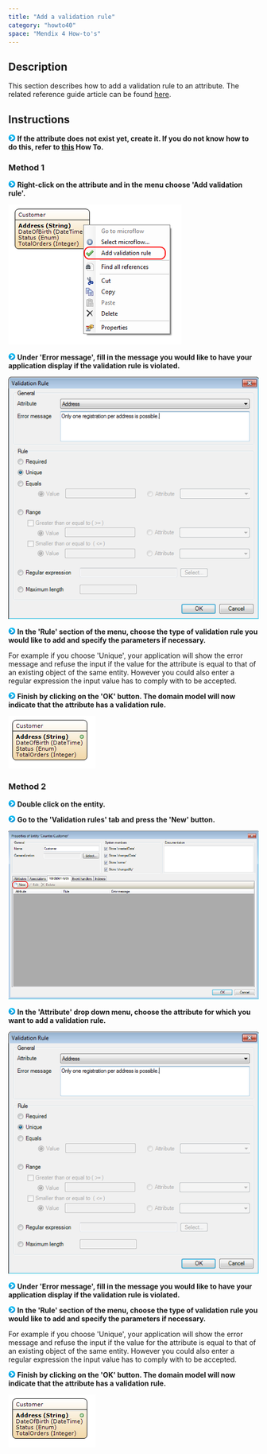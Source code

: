 ```yaml
---
title: "Add a validation rule"
category: "howto40"
space: "Mendix 4 How-to's"
---
```

## Description

This section describes how to add a validation rule to an attribute. The related reference guide article can be found [here](https://world.mendix.com/pages/releaseview.action?pageId=9699429).

## Instructions

![](attachments/819203/917932.png) **If the attribute does not exist yet, create it. If you do not know how to do this, refer to [this](https://world.mendix.com/display/howto25/Add+an+attribute) How To.**

### Method 1

![](attachments/819203/917932.png) **Right-click on the attribute and in the menu choose 'Add validation rule'.**

![](attachments/2621526/2752538.png)

![](attachments/819203/917932.png) **Under 'Error message', fill in the message you would like to have your application display if the validation rule is violated.**

![](attachments/2621526/2752537.png)

![](attachments/819203/917932.png) **In the 'Rule' section of the menu, choose the type of validation rule you would like to add and specify the parameters if necessary.**

For example if you choose 'Unique', your application will show the error message and refuse the input if the value for the attribute is equal to that of an existing object of the same entity. However you could also enter a regular expression the input value has to comply with to be accepted.

![](attachments/819203/917932.png) **Finish by clicking on the 'OK' button. The domain model will now indicate that the attribute has a validation rule.**

![](attachments/2621526/2752536.png)

### Method 2

![](attachments/819203/917932.png) **Double click on the entity.**

![](attachments/819203/917932.png) **Go to the 'Validation rules' tab and press the 'New' button.**

![](attachments/2621526/2752539.png)

![](attachments/819203/917932.png) **In the 'Attribute' drop down menu, choose the attribute for which you want to add a validation rule.**

![](attachments/2621526/2752537.png)

![](attachments/819203/917932.png) **Under 'Error message', fill in the message you would like to have your application display if the validation rule is violated.**

![](attachments/819203/917932.png) **In the 'Rule' section of the menu, choose the type of validation rule you would like to add and specify the parameters if necessary.**

For example if you choose 'Unique', your application will show the error message and refuse the input if the value for the attribute is equal to that of an existing object of the same entity. However you could also enter a regular expression the input value has to comply with to be accepted.

![](attachments/819203/917932.png) **Finish by clicking on the 'OK' button. The domain model will now indicate that the attribute has a validation rule.**

![](attachments/2621526/2752536.png)

